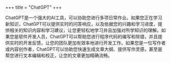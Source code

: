 +++
title = "ChatGPT"
+++

ChatGPT是一个强大的AI工具，可以协助您进行多项日常作业。如果您正在学习新知识，ChatGPT可以提供实时的问答响应，以及依据您的兴趣和学习进度，提供相关的知识内容和学习建议，让您更轻松地学习并且加强对所学知识的理解。如果您是软件开发人员，ChatGPT可以帮助您进行程序代码的编写和除错，并且提供实时的开发反馈，让您的团队更加有效率地进行开发工作。如果您是一位写作者或内容创作者，ChatGPT可以协助您快速生成文章大纲、提供写作灵感，甚至是帮您进行文本编辑和校正，让您的文章更加精确流畅。